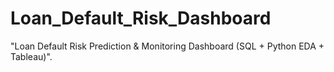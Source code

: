 # Loan_Default_Risk_Dashboard
"Loan Default Risk Prediction &amp; Monitoring Dashboard (SQL + Python EDA + Tableau)".
